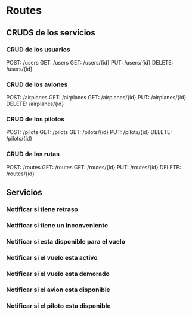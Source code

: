 # Routes

## CRUDS de los servicios 

### CRUD de los usuarios
POST: /users
GET: /users
GET: /users/{id}
PUT: /users/{id}
DELETE: /users/{id}

### CRUD de los aviones
POST: /airplanes
GET: /airplanes
GET: /airplanes/{id}
PUT: /airplanes/{id}
DELETE: /airplanes/{id}

### CRUD de los pilotos
POST: /pilots
GET: /pilots
GET: /pilots/{id}
PUT: /pilots/{id}
DELETE: /pilots/{id}

### CRUD de las rutas
POST: /routes
GET: /routes
GET: /routes/{id}
PUT: /routes/{id}
DELETE: /routes/{id}

## Servicios

### Notificar si tiene retraso

### Notificar si tiene un inconveniente

### Notificar si esta disponible para el vuelo

### Notificar si el vuelo esta activo

### Notificar si el vuelo esta demorado

### Notificar si el avion esta disponible

### Notificar si el piloto esta disponible
